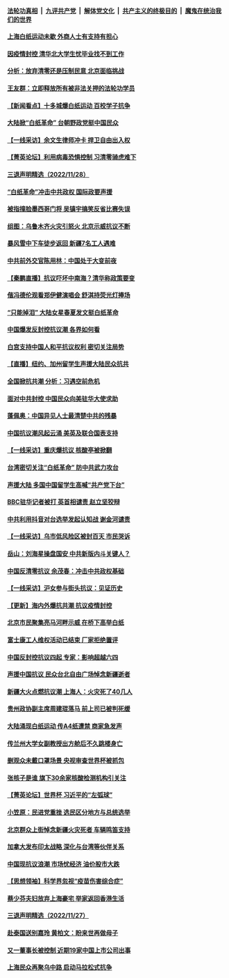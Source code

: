 ####  [法轮功真相](../../../../basic/blob/master/README.md?t=11291802) &nbsp;|&nbsp; [九评共产党](../../../../9ping.md/blob/master/README.md?t=11291802) &nbsp;|&nbsp; [解体党文化](../../../../jtdwh.md/blob/master/README.md?t=11291802)  &nbsp;|&nbsp; [共产主义的终极目的](../../../../gczydzjmd.md/blob/master/README.md?t=11291802) &nbsp;|&nbsp; [魔鬼在统治我们的世界](../../../../mgztzwmdsj.md/blob/master/README.md?t=11291802) 

#### [上海白纸运动未歇 外商人士有支持有担心](../pages/nsc413/n13875220.md?t=11291802) 

#### [因疫情封控 清华北大学生忧毕业找不到工作](../pages/nsc413/n13875187.md?t=11291802) 

#### [分析：放弃清零还是压制民意 北京面临挑战](../pages/nsc413/n13875070.md?t=11291802) 

#### [王友群：立即释放所有被非法关押的法轮功学员](../pages/nsc413/n13874120.md?t=11291802) 

#### [【新闻看点】十多城爆白纸运动 百校学子抗争](../pages/nsc413/n13874828.md?t=11291802) 

#### [大陆掀“白纸革命” 台朝野政党挺中国民众](../pages/nsc413/n13875058.md?t=11291802) 

#### [【一线采访】余文生律师冲卡 捍卫自由出入权](../pages/nsc413/n13874967.md?t=11291802) 

#### [【菁英论坛】利用病毒恐惧控制 习清零骑虎难下](../pages/nsc413/n13875011.md?t=11291802) 


#### [三退声明精选（2022/11/28）](../pages/nsc413/n13875138.md?t=11291802) 

#### [“白纸革命”冲击中共政权 国际政要声援](../pages/nsc413/n13875047.md?t=11291802) 

#### [被指撞脸墨西哥门将 吴镇宇搞笑反省比赛失误](../pages/nsc413/n13874952.md?t=11291802) 

#### [组图：乌鲁木齐火灾引怒火 北京示威抗议不断](../pages/nsc413/n13874830.md?t=11291802) 

#### [暴风雪中下车徒步返回 新疆7名工人遇难](../pages/nsc413/n13874997.md?t=11291802) 

#### [中共前外交官陈用林：中国处于大变前夜](../pages/nsc413/n13874588.md?t=11291802) 

#### [【秦鹏直播】抗议吓坏中南海？清华称政策要变](../pages/nsc413/n13874935.md?t=11291802) 

#### [偕冯德伦观看郑伊健演唱会 舒淇持荧光灯捧场](../pages/nsc413/n13874922.md?t=11291802) 

#### [“只能掉泪” 大陆女星春夏发文挺白纸革命](../pages/nsc413/n13874849.md?t=11291802) 

#### [中国爆发反封控抗议潮 各界如何看](../pages/nsc413/n13874924.md?t=11291802) 

#### [白宫支持中国人和平抗议权利 密切关注局势](../pages/nsc413/n13874890.md?t=11291802) 

#### [【直播】纽约、加州留学生声援大陆民众抗共](../pages/nsc413/n13874917.md?t=11291802) 

#### [全国掀抗共潮 分析：习遇空前危机](../pages/nsc413/n13874792.md?t=11291802) 

#### [面对中共封控 中国民众向美驻华大使求助](../pages/nsc413/n13874891.md?t=11291802) 

#### [蓬佩奥：中国异见人士最清楚中共的残暴](../pages/nsc413/n13874873.md?t=11291802) 

#### [中国抗议潮风起云涌 美英及联合国表支持](../pages/nsc413/n13874832.md?t=11291802) 

#### [【一线采访】重庆爆抗议 核酸亭被掀翻](../pages/nsc413/n13874621.md?t=11291802) 

#### [台湾密切关注“白纸革命” 防中共武力攻台](../pages/nsc413/n13874811.md?t=11291802) 

#### [声援大陆 多国中国留学生高喊“共产党下台”](../pages/nsc413/n13874793.md?t=11291802) 

#### [BBC驻华记者被打 英首相谴责 赵立坚狡辩](../pages/nsc413/n13874710.md?t=11291802) 

#### [中共利用抖音对台选举发起认知战 谢金河谴责](../pages/nsc413/n13874730.md?t=11291802) 

#### [【一线采访】乌市低风险区被封百天 市民哭诉](../pages/nsc413/n13874587.md?t=11291802) 

#### [岳山：刘海星操盘国安 中共新版内斗关键人？](../pages/nsc413/n13874049.md?t=11291802) 

#### [中国反清零抗议 余茂春：冲击中共政权基础](../pages/nsc413/n13874263.md?t=11291802) 

#### [【一线采访】沪女参与街头抗议：见证历史](../pages/nsc413/n13874501.md?t=11291802) 

#### [【更新】海内外爆抗共潮 抗议疫情封控](../pages/nsc413/n13874565.md?t=11291802) 

#### [北京市民聚集亮马河畔示威 在桥下高举白纸](../pages/nsc413/n13874600.md?t=11291802) 


#### [富士康工人维权活动已结束 厂家拒绝置评](../pages/nsc413/n13874537.md?t=11291802) 

#### [中国反封控抗议四起 专家：影响超越六四](../pages/nsc413/n13874566.md?t=11291802) 



#### [声援中国抗议 民众台北自由广场悼念新疆逝者](../pages/nsc413/n13874551.md?t=11291802) 

#### [新疆大火点燃抗议潮 上海人：火灾死了40几人](../pages/nsc413/n13874541.md?t=11291802) 

#### [贵州政协副主席周建琨落马 前上司已被判死缓](../pages/nsc413/n13874526.md?t=11291802) 

#### [大陆涌现白纸运动 传A4纸遭禁 商家急发声](../pages/nsc413/n13874524.md?t=11291802) 

#### [传兰州大学女副教授出方舱后不久跳楼身亡](../pages/nsc413/n13874453.md?t=11291802) 

#### [删观众未戴口罩场景 央视审查世界杯被抓包](../pages/nsc413/n13874415.md?t=11291802) 

#### [张核子是谁 旗下30余家核酸检测机构引关注](../pages/nsc413/n13874195.md?t=11291802) 

#### [【菁英论坛】世界杯 习近平的“左弧球”](../pages/nsc413/n13873833.md?t=11291802) 

#### [小笠原：民进党重挫 选民区分地方与总统选举](../pages/nsc413/n13874413.md?t=11291802) 

#### [北京群众上街悼念新疆火灾死者 车辆鸣笛支持](../pages/nsc413/n13874294.md?t=11291802) 

#### [加拿大发布印太战略 深化与台湾等伙伴关系](../pages/nsc413/n13874402.md?t=11291802) 

#### [中国现抗议浪潮 市场忧经济 油价股市大跌](../pages/nsc413/n13874384.md?t=11291802) 


#### [【思想领袖】科学界忽视“疫苗伤害综合症”](../pages/nsc413/n13873292.md?t=11291802) 

#### [蔡少芬夫妇放弃上海豪宅 举家返回香港生活](../pages/nsc413/n13874270.md?t=11291802) 

#### [三退声明精选（2022/11/27）](../pages/nsc413/n13874336.md?t=11291802) 

#### [赴泰国送别嘉玲 黄柏文：盼来世再做母子](../pages/nsc413/n13874221.md?t=11291802) 

#### [又一董事长被控制 近期19家中国上市公司出事](../pages/nsc413/n13874243.md?t=11291802) 

#### [上海民众再聚乌中路 启动马拉松式抗争](../pages/nsc413/n13874232.md?t=11291802) 

